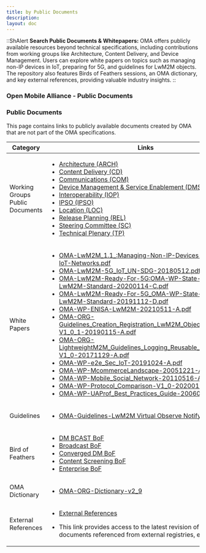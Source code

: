 ```yaml
---
title: by Public Documents
description: 
layout: doc
---
```


::ShAlert
**Search Public Documents & Whitepapers:** OMA offers publicly available resources beyond technical specifications, including contributions from working groups like Architecture, Content Delivery, and Device Management. Users can explore white papers on topics such as managing non-IP devices in IoT, preparing for 5G, and guidelines for LwM2M objects. The repository also features Birds of Feathers sessions, an OMA dictionary, and key external references, providing valuable industry insights.
::

### Open Mobile Alliance - Public Documents



### Public Documents
This page contains links to publicly available documents created by OMA that are not part of the OMA specifications.

<table>
    <thead>
        <tr>
            <th>Category</th>
            <th>Links</th>
        </tr>
    </thead>
    <tbody>
        <tr>
            <td>Working Groups Public Documents</td>
            <td>
                <ul>
                    <li><a href="http://member.openmobilealliance.org/ftp/Public_documents/Arch" target="_blank">Architecture (ARCH)</a></li>
                    <li><a href="http://member.openmobilealliance.org/ftp/Public_documents/cd" target="_blank">Content Delivery (CD)</a></li>
                    <li><a href="http://member.openmobilealliance.org/ftp/Public_documents/com" target="_blank">Communications (COM)</a></li>
                    <li><a href="http://member.openmobilealliance.org/ftp/Public_documents/dm" target="_blank">Device Management & Service Enablement (DMSE)</a></li>
                    <li><a href="http://member.openmobilealliance.org/ftp/Public_documents/iop" target="_blank">Interoperability (IOP)</a></li>
                    <li><a href="http://member.openmobilealliance.org/ftp/Public_documents/ipso" target="_blank">IPSO (IPSO)</a></li>
                    <li><a href="http://member.openmobilealliance.org/ftp/Public_documents/loc" target="_blank">Location (LOC)</a></li>
                    <li><a href="http://member.openmobilealliance.org/ftp/Public_documents/rel" target="_blank">Release Planning (REL)</a></li>
                    <li><a href="http://member.openmobilealliance.org/ftp/Public_documents/sc" target="_blank">Steering Committee (SC)</a></li>
                    <li><a href="http://member.openmobilealliance.org/ftp/Public_documents/TP" target="_blank">Technical Plenary (TP)</a></li>
                </ul>
            </td>
        </tr>
        <tr>
            <td>White Papers</td>
            <td>
                <ul>
                     <li><a href="https://www.openmobilealliance.org/documents/whitepapers/LwM2M-Managing%20Non-IP%20Devices%20in%20Cellular%20IoT%20Networks.pdf" target="_blank">OMA-LwM2M_1.1_:Managing-Non-IP-Devices-in-Cellular-IoT-Networks.pdf</a></li>
                    <li><a href="https://www.openmobilealliance.org/documents/whitepapers/LwM2M-5G,%20IoT,%20UN-SDG.pdf" target="_blank">OMA-LwM2M-5G_IoT_UN-SDG-20180512.pdf</a></li>
                    <li><a href="https://www.openmobilealliance.org/documents/whitepapers/OMA-WP-State-of-the-LwM2M-Standard-20200114-C.pdf" target="_blank">OMA-LwM2M-Ready-For-5G:OMA-WP-State-of-the-LwM2M-Standard-20200114-C.pdf</a></li>
                    <li><a href="https://www.openmobilealliance.org/documents/whitepapers/OMA-LwM2M-Ready-For-5G:OMA-WP-State-of-the-LwM2M-Standard-20191112-D.pdf" target="_blank">OMA-LwM2M-Ready-For-5G_OMA-WP-State-of-the-LwM2M-Standard-20191112-D.pdf</a></li>
                    <li><a href="https://www.openmobilealliance.org/documents/whitepapers/OMA-WP-ENISA-LwM2M-20210511-A/OMA-WP-ENISA-LwM2M-20210511-A.pdf" target="_blank">OMA-WP-ENISA-LwM2M-20210511-A.pdf</a></li>
                    <li><a href="https://www.openmobilealliance.org/documents/whitepapers/OMA-ORG-Guidelines_Creation_Registration_LwM2M_Objects_Resources-V1_0_1-20190115-A.pdf" target="_blank">OMA-ORG-Guidelines_Creation_Registration_LwM2M_Objects_Resources-V1_0_1-20190115-A.pdf</a></li>
                    <li><a href="https://www.openmobilealliance.org/documents/whitepapers/OMA-ORG-LightweightM2M_Guidelines_Logging_Reusable_Resources-V1_0-20171129-A.pdf" target="_blank">OMA-ORG-LightweightM2M_Guidelines_Logging_Reusable_Resources-V1_0-20171129-A.pdf</a></li>
                    <li><a href="https://www.openmobilealliance.org/documents/whitepapers/OMA-WP-e2e_Sec_IoT-20191024-A.pdf" target="_blank">OMA-WP-e2e_Sec_IoT-20191024-A.pdf</a></li>
                    <li><a href="https://www.openmobilealliance.org/documents/whitepapers/OMA-WP-McommerceLandscape-20051221-A.pdf" target="_blank">OMA-WP-McommerceLandscape-20051221-A.pdf</a></li>
                    <li><a href="https://www.openmobilealliance.org/documents/whitepapers/OMA-WP-Mobile_Social_Network-20110516-A.pdf" target="_blank">OMA-WP-Mobile_Social_Network-20110516-A.pdf</a></li>
                    <li><a href="https://www.openmobilealliance.org/documents/whitepapers/OMA-WP-Protocol_Comparison-V1_0-20200121-A.pdf">OMA-WP-Protocol_Comparison-V1_0-20200121-A.pdf</a></li>
                    <li><a href="https://www.openmobilealliance.org/documents/whitepapers/OMA-WP-UAProf_Best_Practices_Guide-20060718-A.pdf" target="_blank">OMA-WP-UAProf_Best_Practices_Guide-20060718-A.pdf</a></li>
                </ul>
          </td>
        </tr>
        <tr>
            <td>Guidelines</td>
            <td>
                <ul>
                    <li><a href="https://www.openmobilealliance.org/documents/guidelines/OMA-Guidelines-LwM2M_VirtualObserveNotify-V1_1-20211130-A.pdf" target="_blank">OMA-Guidelines-LwM2M Virtual Observe Notify</a></li>
                </ul>
            </td>
        </tr>
        <tr>
            <td>Bird of Feathers</td>
            <td>
                <ul>
                    <li><a href="http://member.openmobilealliance.org/ftp/Public_documents/TP/DMBCAST/" target="_blank">DM BCAST BoF</a></li>
                    <li><a href="http://member.openmobilealliance.org/ftp/Public_documents/TP/Broadcast_Bof/" target="_blank">Broadcast BoF</a></li>
                    <li><a href="http://member.openmobilealliance.org/ftp/Public_documents/TP/CDM/" target="_blank">Converged DM BoF</a></li>
                    <li><a href="http://member.openmobilealliance.org/ftp/Public_documents/TP/Content_Bof/" target="_blank">Content Screening BoF</a></li>
                    <li><a href="http://member.openmobilealliance.org/ftp/Public_documents/TP/Enterprise_Bof/" target="_blank">Enterprise BoF</a></li>
                </ul>
            </td>
        </tr>
        <tr>
            <td>OMA Dictionary</td>
            <td>
                <ul>
                    <li><a href="https://www.openmobilealliance.org/documents/dictionary/OMA-ORG-Dictionary-V2_9-20120626-A.pdf" target="_blank">OMA-ORG-Dictionary-v2_9</a></li>
                </ul>
            </td>
        </tr>
        <tr>
            <td>External References</td>
            <td>
                <ul>
                    <li><a href="https://www.openmobilealliance.org/tech/extref/" target="_blank">External References</a></li>
                    <li><p>This link provides access to the latest revision of selected documents referenced from external registries, e.g., IANA.</p></li>
                </ul>
            </td>
        </tr>
    </tbody>
</table>


